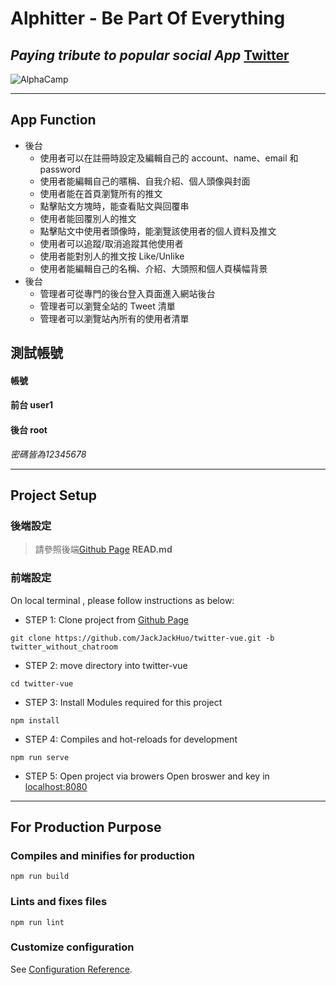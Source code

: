 # **Alphitter** - Be Part Of Everything
## *Paying tribute to popular social App* **[Twitter](https://twitter.com/)**
![AlphaCamp](https://media-exp1.licdn.com/dms/image/C560BAQEJME754QmfcQ/company-logo_200_200/0/1519883768060?e=2159024400&v=beta&t=kkL_dJb9_NqeeioYh76B4eY6mzQUaIvqTQ2u6RVzvz0)
***
## **App Function**
- 後台
  - 使用者可以在註冊時設定及編輯自己的 account、name、email 和 password
  - 使用者能編輯自己的暱稱、自我介紹、個人頭像與封面
  - 使用者能在首頁瀏覽所有的推文 
  - 點擊貼文方塊時，能查看貼文與回覆串
  - 使用者能回覆別人的推文
  - 點擊貼文中使用者頭像時，能瀏覽該使用者的個人資料及推文
  - 使用者可以追蹤/取消追蹤其他使用者
  - 使用者能對別人的推文按 Like/Unlike
  - 使用者能編輯自己的名稱、介紹、大頭照和個人頁橫幅背景
- 後台
  - 管理者可從專門的後台登入頁面進入網站後台
  - 管理者可以瀏覽全站的 Tweet 清單
  - 管理者可以瀏覽站內所有的使用者清單
## **測試帳號**
#### **帳號**
#### 前台 user1 
#### 後台 root  
*密碼皆為12345678*
***
## **Project Setup**
### 後端設定 
> 請參照後端[Github Page](https://github.com/rayray1010/twitter-api-2020) **READ.md**
### 前端設定 
On local terminal , please follow instructions as below:
- STEP 1: Clone project from [Github Page](https://github.com/JackJackHuo/twitter-vue.git) 
```
git clone https://github.com/JackJackHuo/twitter-vue.git -b twitter_without_chatroom
```
- STEP 2: move directory into twitter-vue
```
cd twitter-vue
```
- STEP 3: Install Modules required for this project
```
npm install
```
- STEP 4: Compiles and hot-reloads for development
```
npm run serve
```
- STEP 5: Open project via browers
Open broswer and key in [localhost:8080](localhost:8080)


***
## **For Production Purpose**
### Compiles and minifies for production
```
npm run build
```

### Lints and fixes files
```
npm run lint
```

### Customize configuration
See [Configuration Reference](https://cli.vuejs.org/config/).
